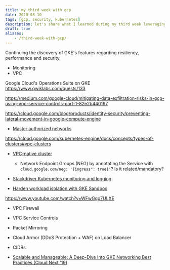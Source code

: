 ```yaml
---
title: my third week with gcp
date: 2020-08-10
tags: [gcp, security, kubernetes]
description: let's share what I learned during my third week leveraging gcp, focused on gke
draft: true
aliases:
    - /third-week-with-gcp/
---
```

Continuing the discovery of GKE's features regarding resiliency, performance and security.
- Monitoring
- VPC

Google Cloud's Operations Suite on GKE
https://www.qwiklabs.com/quests/133

https://medium.com/google-cloud/mitigating-data-exfiltration-risks-in-gcp-using-vpc-service-controls-part-1-82e2b440197

https://cloud.google.com/blog/products/identity-security/preventing-lateral-movement-in-google-compute-engine

- [Master authorized networks]()

https://cloud.google.com/kubernetes-engine/docs/concepts/types-of-clusters#vpc-clusters
- [VPC-native cluster](https://cloud.google.com/kubernetes-engine/docs/how-to/alias-ips)
    - Network Endpoint Groups (NEG) by annotating the Service with `cloud.google.com/neg: '{ingress": true}'`? Is it related/mandatory?

- [Stackdriver Kubernetes monitoring and logging]()

- [Harden workload isolation with GKE Sandbox](https://cloud.google.com/kubernetes-engine/docs/how-to/sandbox-pods)

https://www.youtube.com/watch?v=WFwGgo7ULXE
- VPC Firewall
- VPC Service Controls
- Packet Mirroring
- Cloud Armor (DDoS Protection + WAF) on Load Balancer


- CIDRs

- [Scalable and Manageable: A Deep-Dive Into GKE Networking Best Practices (Cloud Next '19)](https://www.youtube.com/watch?v=fI-5LkBDap8)